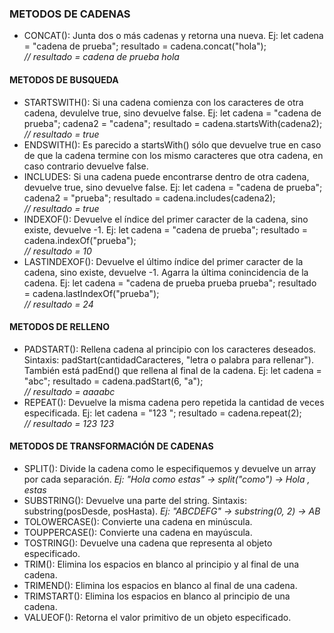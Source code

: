 ### METODOS DE CADENAS
* CONCAT(): Junta dos o más cadenas y retorna una nueva. Ej: let cadena = "cadena de prueba";
resultado = cadena.concat("hola"); <br> <i>// resultado = cadena de prueba hola </i>

#### METODOS DE BUSQUEDA
* STARTSWITH(): Si una cadena comienza con los caracteres de otra cadena, devulelve true, sino devuelve false. Ej: let cadena = "cadena de prueba";
cadena2 = "cadena"; resultado = cadena.startsWith(cadena2); <br> <i>// resultado = true </i>
* ENDSWITH(): Es parecido a startsWith() sólo que devuelve true en caso de que la cadena termine con los mismo caracteres que otra cadena, en caso contrario devuelve false.
* INCLUDES: Si una cadena puede encontrarse dentro de otra cadena, devuelve true, sino devuelve false. Ej: let cadena = "cadena de prueba";
cadena2 = "prueba"; resultado = cadena.includes(cadena2); <br> <i>// resultado = true </i>
* INDEXOF(): Devuelve el índice del primer caracter de la cadena, sino existe, devuelve -1.
Ej: let cadena = "cadena de prueba";
resultado = cadena.indexOf("prueba"); <br> <i>// resultado = 10 </i>
* LASTINDEXOF(): Devuelve el último índice del primer caracter de la cadena, sino existe, devuelve -1. Agarra la última conincidencia de la cadena. 
Ej: let cadena = "cadena de prueba prueba prueba";
resultado = cadena.lastIndexOf("prueba"); <br> <i>// resultado = 24 </i>

#### METODOS DE RELLENO
* PADSTART(): Rellena cadena al principio con los caracteres deseados. Sintaxis: padStart(cantidadCaracteres, "letra o palabra para rellenar"). También está padEnd() que rellena al final de la cadena.
Ej: let cadena = "abc";
resultado = cadena.padStart(6, "a"); <br> <i>// resultado = aaaabc </i>
* REPEAT(): Devuelve la misma cadena pero repetida la cantidad de veces especificada. Ej: let cadena = "123 ";
resultado = cadena.repeat(2); <br> <i>// resultado = 123 123 </i>

#### METODOS DE TRANSFORMACIÓN DE CADENAS
* SPLIT(): Divide la cadena como le especifiquemos y devuelve un array por cada separación.
  <i> Ej: "Hola como estas" -> split("como") -> Hola , estas </i> 
* SUBSTRING(): Devuelve una parte del string.
  Sintaxis: substring(posDesde, posHasta). <i> Ej: "ABCDEFG" -> substring(0, 2) -> AB </i>
* TOLOWERCASE(): Convierte una cadena en minúscula.
* TOUPPERCASE(): Convierte una cadena en mayúscula.
* TOSTRING(): Devuelve una cadena que representa al objeto especificado.
* TRIM(): Elimina los espacios en blanco al principio y al final de una cadena.
* TRIMEND(): Elimina los espacios en blanco al final de una cadena.
* TRIMSTART(): Elimina los espacios en blanco al principio de una cadena.
* VALUEOF(): Retorna el valor primitivo de un objeto especificado.




